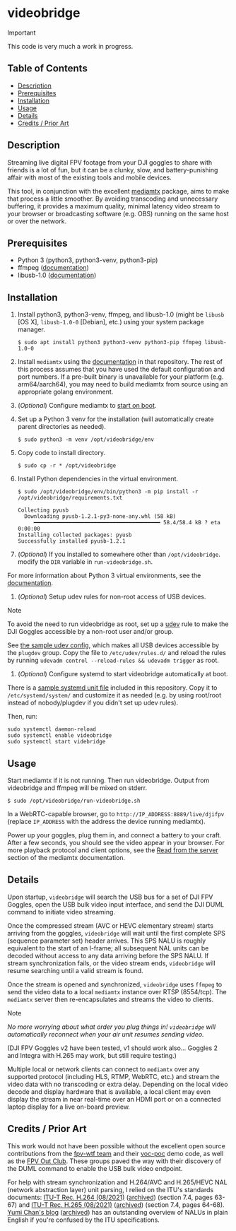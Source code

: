 # videobridge

> [!IMPORTANT]
> This code is very much a work in progress.


## Table of Contents
* [Description](#description)
* [Prerequisites](#prerequisites)
* [Installation](#installation)
* [Usage](#usage)
* [Details](#details)
* [Credits / Prior Art](#credits--prior-art)


## Description

Streaming live digital FPV footage from your DJI goggles to share with friends
is a lot of fun, but it can be a clunky, slow, and battery-punishing affair
with most of the existing tools and mobile devices.

This tool, in conjunction with the excellent
[mediamtx](https://github.com/bluenviron/mediamtx) package, aims to make that 
process a little smoother.  By avoiding transcoding and unnecessary buffering, 
it provides a maximum quality, minimal latency video stream to your browser or
broadcasting software (e.g. OBS) running on the same host or over the network.


## Prerequisites

* Python 3 (python3, python3-venv, python3-pip)
* ffmpeg ([documentation](https://ffmpeg.org/documentation.html))
* libusb-1.0 ([documentation](https://libusb.info/))

## Installation

1. Install python3, python3-venv, ffmpeg, and libusb-1.0 (might be `libusb` [OS X], `libusb-1.0-0` [Debian], etc.) using your system package manager.

    `$ sudo apt install python3 python3-venv python3-pip ffmpeg libusb-1.0-0`

1. Install `mediamtx` using the [documentation](https://github.com/bluenviron/mediamtx#installation) in that repository.  The rest of this process assumes that you have used the default configuration and port numbers.  If a pre-built binary is unavailable for your platform (e.g. arm64/aarch64), you may need to build mediamtx from source using an appropriate golang environment.
1. (*Optional*) Configure mediamtx to [start on boot](https://github.com/bluenviron/mediamtx#start-on-boot).
1. Set up a Python 3 venv for the installation (will automatically create parent directories as needed).

    `$ sudo python3 -m venv /opt/videobridge/env`

1. Copy code to install directory.

    `$ sudo cp -r * /opt/videobridge`

1. Install Python dependencies in the virtual environment.

    `$ sudo /opt/videobridge/env/bin/python3 -m pip install -r /opt/videobridge/requirements.txt`

    ```
    Collecting pyusb
      Downloading pyusb-1.2.1-py3-none-any.whl (58 kB)
         ━━━━━━━━━━━━━━━━━━━━━━━━━━━━━━━━━━━━━━━━ 58.4/58.4 kB ? eta 0:00:00
    Installing collected packages: pyusb
    Successfully installed pyusb-1.2.1
    ```

1. (*Optional*) If you installed to somewhere other than `/opt/videobridge`.  modify the `DIR` variable in `run-videobridge.sh`.

For more information about Python 3 virtual environments, see the
[documentation](https://docs.python.org/3/library/venv.html).

1. (*Optional*) Setup udev rules for non-root access of USB devices.

> [!NOTE]
> To avoid the need to run videobridge as root, set up a [udev](https://www.man7.org/linux/man-pages/man7/udev.7.html)
> rule to make the DJI Goggles accessible by a non-root user and/or group.

See [the sample udev config](install/00-usb-permissions.rules), which makes all USB devices accessible by the `plugdev` group.
Copy the file to `/etc/udev/rules.d/` and reload the rules by running `udevadm control --reload-rules && udevadm trigger` as root.

1. (*Optional*) Configure systemd to start videobridge automatically at boot.

There is a [sample systemd unit file](install/videobridge.service) included in this repository.  Copy it to `/etc/systemd/system/` and
customize it as needed (e.g. by using root/root instead of nobody/plugdev if you didn't set up udev rules).

Then, run:

```
sudo systemctl daemon-reload
sudo systemctl enable videobridge
sudo systemctl start videbridge
```

## Usage


Start mediamtx if it is not running.  Then run videobridge.
Output from videobridge and ffmpeg will be mixed on stderr.

    $ sudo /opt/videobridge/run-videobridge.sh

In a WebRTC-capable browser, go to `http://IP_ADDRESS:8889/live/djifpv`
(replace `IP_ADDRESS` with the address the device running mediamtx).

Power up your goggles, plug them in, and connect a battery to your craft.
After a few seconds, you should see the video appear in your browser.
For more playback protocol and client options, see the [Read from the server](https://github.com/bluenviron/mediamtx#read-from-the-server)
section of the mediamtx documentation.


## Details

Upon startup, `videobridge` will search the USB bus for a set of DJI FPV Goggles,
open the USB bulk video input interface, and send the DJI DUML command to
initiate video streaming.

Once the compressed stream (AVC or HEVC elementary stream) starts arriving from
the goggles, `videobridge` will wait until the first complete SPS (sequence
parameter set) header arrives.  This SPS NALU is roughly equivalent to the 
start of an I-frame; all subsequent NAL units can be decoded without access to
any data arriving before the SPS NALU.  If stream synchronization fails, or the
video stream ends, `videobridge` will resume searching until a valid stream is
found.

Once the stream is opened and synchronized, `videobridge` uses `ffmpeg` to
send the video data to a local `mediamtx` instance over RTSP (8554/tcp).
The `mediamtx` server then re-encapsulates and streams the video to clients.

> [!NOTE]
> *No more worrying about what order you plug things in!  `videobridge` will
> automatically reconnect when your air unit resumes sending video.*

(DJI FPV Goggles v2 have been tested, v1 should work also... Goggles 2 and
Integra with H.265 may work, but still require testing.)

Multiple local or network clients can connect to `mediamtx` over any supported
protocol (including HLS, RTMP, WebRTC, etc.) and stream the video data
with no transcoding or extra delay.  Depending on the local video decode and
display hardware that is available, a local client may even display the stream
in near real-time over an HDMI port or on a connected laptop display for a live
on-board preview.


## Credits / Prior Art

This work would not have been possible without the excellent open source
contributions from the [fpv-wtf team](https://github.com/fpv-wtf/) and their
[voc-poc](https://github.com/fpv-wtf/voc-poc/) demo code, as well as the
[FPV Out Club](https://github.com/fpvout).  These groups paved the way with
their discovery of the DUML command to enable the USB bulk video endpoint.

For help with stream synchronization and H.264/AVC and H.265/HEVC NAL (network
abstraction layer) unit parsing, I relied on the ITU's standards documents:
[ITU-T Rec. H.264 (08/2021)](https://www.itu.int/rec/dologin_pub.asp?lang=e&id=T-REC-H.264-202108-I!!PDF-E&type=items)
([archived](https://web.archive.org/web/20230424014548/https://www.itu.int/rec/dologin_pub.asp?lang=e&id=T-REC-H.264-202108-I!!PDF-E&type=items))
(section 7.4, pages 63-67) and
[ITU-T Rec. H.265 (08/2021)](https://www.itu.int/rec/dologin_pub.asp?lang=e&id=T-REC-H.265-202108-I!!PDF-E&type=items)
([archived](https://web.archive.org/web/20211118144215/https://www.itu.int/rec/dologin_pub.asp?lang=e&id=T-REC-H.265-202108-I!!PDF-E&type=items))
(section 7.4, pages 64-68).
[Yumi Chan's blog](https://yumichan.net/video-processing/video-compression/introduction-to-h264-nal-unit/)
([archived](https://web.archive.org/web/20230330054552/https://yumichan.net/video-processing/video-compression/introduction-to-h264-nal-unit/))
has an outstanding overview of NALUs in plain English if you're confused by
the ITU specifications.
